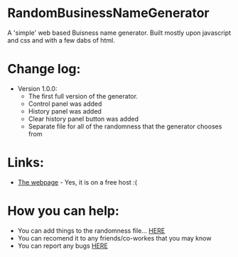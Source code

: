 # RandomBusinessNameGenerator
A 'simple' web based Buisness name generator. Built mostly upon javascript and css and with a few dabs of html.

# Change log:
* Version 1.0.0:
  * The first full version of the generator.
  * Control panel was added
  * History panel was added
  * Clear history panel button was added
  * Separate file for all of the randomness that the generator chooses from

# Links:
- [The webpage](http://randombusinessnamegenerator.gear.host/) - Yes, it is on a free host :(

# How you can help:
* You can add things to the randomness file... [HERE](https://github.com/thejonathanr/RandomBusinessNameGenerator/blob/master/choices.js)
* You can recomend it to any friends/co-workes that you may know
* You can report any bugs [HERE](https://github.com/thejonathanr/RandomBusinessNameGenerator/issues/new)
